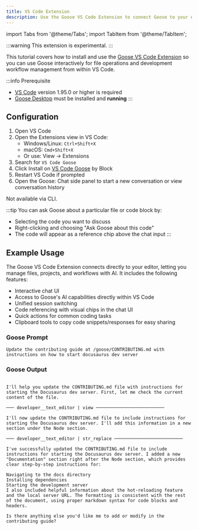 ```yaml
---
title: VS Code Extension
description: Use the Goose VS Code Extension to connect Goose to your editor
---
```


import Tabs from '@theme/Tabs';
import TabItem from '@theme/TabItem';

:::warning 
This extension is experimental.
:::

This tutorial covers how to install and use the [Goose VS Code Extension](https://marketplace.visualstudio.com/items?itemName=block.vscode-goose) so you can use Goose interactively for file operations and development workflow management from within VS Code.

:::info Prerequisite
- [VS Code](https://code.visualstudio.com/) version 1.95.0 or higher is required
- [Goose Desktop](https://block.github.io/goose/) must be installed and **running**
:::

## Configuration

<Tabs>
<TabItem value="desktop" label="Goose Desktop">

1. Open VS Code
2. Open the Extensions view in VS Code:
   - Windows/Linux: `Ctrl+Shift+X`
   - macOS: `Cmd+Shift+X`
   - Or use: View → Extensions
3. Search for `VS Code Goose`
4. Click Install on [VS Code Goose](https://marketplace.visualstudio.com/items?itemName=block.vscode-goose) by Block
5. Restart VS Code if prompted
6. Open the Goose: Chat side panel to start a new conversation or view conversation history

</TabItem>
<TabItem value="cli" label="Goose CLI">

Not available via CLI.

</TabItem>
</Tabs>

:::tip
You can ask Goose about a particular file or code block by:
- Selecting the code you want to discuss
- Right-clicking and choosing "Ask Goose about this code"
- The code will appear as a reference chip above the chat input
:::

## Example Usage

The Goose VS Code Extension connects directly to your editor, letting you manage files, projects, and workflows with AI. It includes the following features:

- Interactive chat UI
- Access to Goose's AI capabilities directly within VS Code
- Unified session switching
- Code referencing with visual chips in the chat UI
- Quick actions for common coding tasks
- Clipboard tools to copy code snippets/responses for easy sharing


### Goose Prompt

```
Update the contributing guide at /goose/CONTRIBUTING.md with instructions on how to start docusaurus dev server
```

### Goose Output

```

I'll help you update the CONTRIBUTING.md file with instructions for starting the Docusaurus dev server. First, let me check the current content of the file.

─── developer__text_editor | view ──────────────────────────

I'll now update the CONTRIBUTING.md file to include instructions for starting the Docusaurus dev server. I'll add this information in a new section under the Node section.

─── developer__text_editor | str_replace ──────────────────────────

I've successfully updated the CONTRIBUTING.md file to include instructions for starting the Docusaurus dev server. I added a new "Documentation" section right after the Node section, which provides clear step-by-step instructions for:

Navigating to the docs directory
Installing dependencies
Starting the development server
I also included helpful information about the hot-reloading feature and the local server URL. The formatting is consistent with the rest of the document, using proper markdown syntax for code blocks and headers.

Is there anything else you'd like me to add or modify in the contributing guide?

```